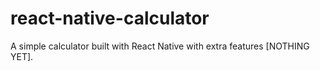# react-native-calculator
A simple calculator built with React Native with extra features [NOTHING YET].

